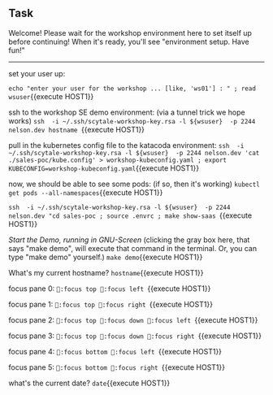 ## Task

Welcome!   Please wait for the workshop environment here to set itself up before continuing!
When it's ready, you'll see "environment setup.  Have fun!"

----


set your user up:

`echo "enter your user for the workshop ... [like, 'ws01'] : " ; read wsuser`{{execute HOST1}}

ssh to the workshop SE demo environment: (via a tunnel trick we hope works)
`ssh  -i ~/.ssh/scytale-workshop-key.rsa -l ${wsuser}  -p 2244 nelson.dev hostname `{{execute HOST1}}

pull in the kubernetes config file to the katacoda environment:
`ssh  -i ~/.ssh/scytale-workshop-key.rsa -l ${wsuser}  -p 2244 nelson.dev 'cat ./sales-poc/kube.config' > workshop-kubeconfig.yaml ; export KUBECONFIG=workshop-kubeconfig.yaml`{{execute HOST1}}

now, we should be able to see some pods:
(if so, then it's working)
`kubectl get pods --all-namespaces`{{execute HOST1}}

`ssh  -i ~/.ssh/scytale-workshop-key.rsa -l ${wsuser}  -p 2244 nelson.dev "cd sales-poc ; source .envrc ; make show-saas `{{execute HOST1}}






*Start the Demo, running in GNU-Screen*
(clicking the gray box here, that says "make demo", will execute that command in the terminal.  Or, you can type "make demo" yourself.)
`make demo`{{execute HOST1}}

What's my current hostname?
`hostname`{{execute HOST1}}

focus pane 0:
`:focus top:focus left`{{execute HOST1}}

focus pane 1:
`:focus top:focus right`{{execute HOST1}}

focus pane 2:
`:focus top:focus down:focus left`{{execute HOST1}}

focus pane 3:
`:focus top:focus down:focus right`{{execute HOST1}}

focus pane 4:
`:focus bottom:focus left`{{execute HOST1}}

focus pane 5:
`:focus bottom:focus right`{{execute HOST1}}


what's the current date?
`date`{{execute HOST1}}

